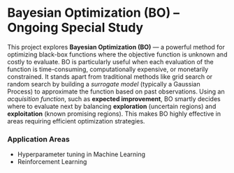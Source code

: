 <h1>Bayesian Optimization (BO) – Ongoing Special Study</h1>

<p>
  This project explores <strong>Bayesian Optimization (BO)</strong> — a powerful method for optimizing black-box functions where the objective function is unknown and costly to evaluate. 
  BO is particularly useful when each evaluation of the function is time-consuming, computationally expensive, or monetarily constrained.
  It stands apart from traditional methods like grid search or random search by building a <em>surrogate model</em> (typically a Gaussian Process) 
  to approximate the function based on past observations. Using an <em>acquisition function</em>, such as <strong>expected improvement</strong>, 
  BO smartly decides where to evaluate next by balancing <strong>exploration</strong> (uncertain regions) and <strong>exploitation</strong> (known promising regions).
  This makes BO highly effective in areas requiring efficient optimization strategies.
</p>

<h3>Application Areas</h3>
<ul>
  <li>Hyperparameter tuning in Machine Learning</li>
  <li>Reinforcement Learning</li>
</ul>
